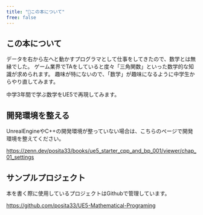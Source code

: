 ```yaml
---
title: "📘この本について"
free: false
---
```


## この本について

データを右から左へと動かすプログラマとして仕事をしてきたので、数学とは無縁でした。
ゲーム業界でTAをしていると度々「三角関数」といった数学的な知識が求められます。
趣味が特にないので、「数学」が趣味になるように中学生からやり直してみます。

中学3年間で学ぶ数学をUE5で再現してみます。

## 開発環境を整える

UnrealEngineやC++の開発環境が整っていない場合は、こちらのページで開発環境を整えてください。

https://zenn.dev/posita33/books/ue5_starter_cpp_and_bp_001/viewer/chap_01_settings

## サンプルプロジェクト

本を書く際に使用しているプロジェクトはGithubで管理しています。

https://github.com/posita33/UE5-Mathematical-Programing
